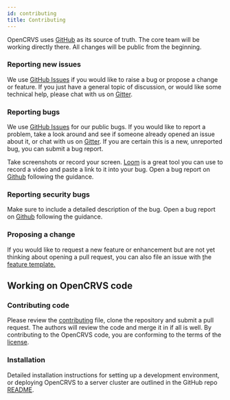 ```yaml
---
id: contributing
title: Contributing
---
```


OpenCRVS uses [GitHub](https://github.com/opencrvs/opencrvs-core) as its source of truth. The core team will be working directly there. All changes will be public from the beginning.

### Reporting new issues

We use [GitHub Issues](https://github.com/opencrvs/opencrvs-core/issues) if you would like to raise a bug or propose a change or feature. If you just have a general topic of discussion, or would like some technical help, please chat with us on [Gitter](https://gitter.im/opencrvs/community).

### Reporting bugs

We use [GitHub Issues](https://github.com/opencrvs/opencrvs-core/issues) for our public bugs. If you would like to report a problem, take a look around and see if someone already opened an issue about it, or chat with us on [Gitter](https://gitter.im/opencrvs/community). If you are certain this is a new, unreported bug, you can submit a bug report.

Take screenshots or record your screen. [Loom](https://www.loom.com/) is a great tool you can use to record a video and paste a link to it into your bug. Open a bug report on [Github](https://github.com/opencrvs/opencrvs-core/issues/new?assignees=&labels=%F0%9F%91%B9Bug&template=---bug.md&title=) following the guidance.

### Reporting security bugs

Make sure to include a detailed description of the bug. Open a bug report on [Github](https://github.com/opencrvs/opencrvs-core/issues/new?assignees=&labels=%F0%9F%91%B9Bug&template=---bug.md&title=) following the guidance.

### Proposing a change

If you would like to request a new feature or enhancement but are not yet thinking about opening a pull request, you can also file an issue with [t](https://github.com/facebook/docusaurus/issues/new?template=feature.md)he [feature template.](https://github.com/opencrvs/opencrvs-core/issues/new?assignees=&labels=%E2%98%95%EF%B8%8F+Discussion&template=---feature.md&title=)

## Working on OpenCRVS code

### Contributing code

Please review the [contributing](https://github.com/opencrvs/opencrvs-core/blob/master/CONTRIBUTING.md) file, clone the repository and submit a pull request. The authors will review the code and merge it in if all is well. By contributing to the OpenCRVS code, you are conforming to the terms of the [license](https://www.opencrvs.org/license).

### Installation

Detailed installation instructions for setting up a development environment, or deploying OpenCRVS to a server cluster are outlined in the GitHub repo [README](https://github.com/opencrvs/opencrvs-core).
